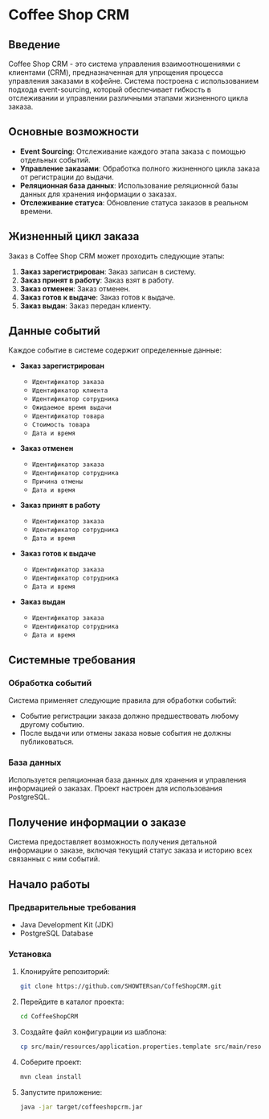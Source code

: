 # Coffee Shop CRM

## Введение

Coffee Shop CRM - это система управления взаимоотношениями с клиентами (CRM), предназначенная для упрощения процесса управления заказами в кофейне. Система построена с использованием подхода event-sourcing, который обеспечивает гибкость в отслеживании и управлении различными этапами жизненного цикла заказа.

## Основные возможности

- **Event Sourcing**: Отслеживание каждого этапа заказа с помощью отдельных событий.
- **Управление заказами**: Обработка полного жизненного цикла заказа от регистрации до выдачи.
- **Реляционная база данных**: Использование реляционной базы данных для хранения информации о заказах.
- **Отслеживание статуса**: Обновление статуса заказов в реальном времени.

## Жизненный цикл заказа

Заказ в Coffee Shop CRM может проходить следующие этапы:

1. **Заказ зарегистрирован**: Заказ записан в систему.
2. **Заказ принят в работу**: Заказ взят в работу.
3. **Заказ отменен**: Заказ отменен.
4. **Заказ готов к выдаче**: Заказ готов к выдаче.
5. **Заказ выдан**: Заказ передан клиенту.

## Данные событий

Каждое событие в системе содержит определенные данные:

- **Заказ зарегистрирован**
  - `Идентификатор заказа`
  - `Идентификатор клиента`
  - `Идентификатор сотрудника`
  - `Ожидаемое время выдачи`
  - `Идентификатор товара`
  - `Стоимость товара`
  - `Дата и время`

- **Заказ отменен**
  - `Идентификатор заказа`
  - `Идентификатор сотрудника`
  - `Причина отмены`
  - `Дата и время`

- **Заказ принят в работу**
  - `Идентификатор заказа`
  - `Идентификатор сотрудника`
  - `Дата и время`

- **Заказ готов к выдаче**
  - `Идентификатор заказа`
  - `Идентификатор сотрудника`
  - `Дата и время`

- **Заказ выдан**
  - `Идентификатор заказа`
  - `Идентификатор сотрудника`
  - `Дата и время`

## Системные требования

### Обработка событий

Система применяет следующие правила для обработки событий:
- Событие регистрации заказа должно предшествовать любому другому событию.
- После выдачи или отмены заказа новые события не должны публиковаться.

### База данных

Используется реляционная база данных для хранения и управления информацией о заказах. Проект настроен для использования PostgreSQL.

## Получение информации о заказе

Система предоставляет возможность получения детальной информации о заказе, включая текущий статус заказа и историю всех связанных с ним событий.

## Начало работы

### Предварительные требования

- Java Development Kit (JDK)
- PostgreSQL Database

### Установка

1. Клонируйте репозиторий:
    ```sh
    git clone https://github.com/SHOWTERsan/CoffeShopCRM.git
    ```
2. Перейдите в каталог проекта:
    ```sh
    cd CoffeeShopCRM
    ```
3. Создайте файл конфигурации из шаблона:
    ```sh
    cp src/main/resources/application.properties.template src/main/resources/application.properties
    ```
    
4. Соберите проект:
    ```sh
    mvn clean install
    ```

5. Запустите приложение:
    ```sh
    java -jar target/coffeeshopcrm.jar
    ```
